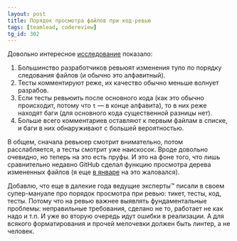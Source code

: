 ```yaml
---
layout: post
title: Порядок просмотра файлов при код-ревью
tags: [teamlead, codereview]
tg_id: 302
---
```

Довольно интересное [исследование](https://neverworkintheory.org/2022/05/18/bacchelli-code-review.html) показало: 
1. Большинство разработчиков ревьюят изменения тупо по порядку следования файлов (и обычно это алфавитный). 
2. Тесты комментируют реже, их качество обычно меньше волнует разрабов.
3. Если тесты ревьюить после основного кода (как это обычно происходит, потому что `t` — в конце алфавита), то в них реже находят баги (для основного кода существенной разницы нет).
4. Больше всего комментариев оставляют к первым файлам в списке, и баги в них обнаруживают с большей вероятностью.

В общем, сначала ревьюер смотрит внимательно, потом расслабляется, а тесты смотрит уже наискосок. Вроде довольно очевидно, но теперь на это есть пруфы. И это на фоне того, что лишь сравнительно недавно GitHub сделал функцию просмотра дерева измененных файлов (я еще [в январе](/2022/01/13/github-review.html) на это жаловался).

Добавлю, что еще в далекие года ведущие эксперты™ писали в своем супер-мануале про порядок просмотра при ревью: тикет, тесты, код, тесты. Потому что на ревью важнее выявлять фундаментальные проблемы: неправильные требования, сделано не то, работает не как надо и т.п. И уже во вторую очередь идут ошибки в реализации. А для всякого форматирования и прочей мелочевки должен быть линтер, а не человек.

